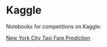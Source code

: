 # Kaggle
Notebooks for competitions on Kaggle:


[New York City Taxi Fare Prediction](https://github.com/stasikd/Kaggle/tree/main/NYC%20Taxi%20Fare%20Prediction)
